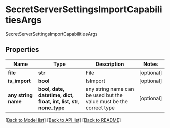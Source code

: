 # SecretServerSettingsImportCapabilitiesArgs

SecretServerSettingsImportCapabilitiesArgs

## Properties
Name | Type | Description | Notes
------------ | ------------- | ------------- | -------------
**file** | **str** | File | [optional] 
**is_import** | **bool** | IsImport | [optional] 
**any string name** | **bool, date, datetime, dict, float, int, list, str, none_type** | any string name can be used but the value must be the correct type | [optional]

[[Back to Model list]](../README.md#documentation-for-models) [[Back to API list]](../README.md#documentation-for-api-endpoints) [[Back to README]](../README.md)


